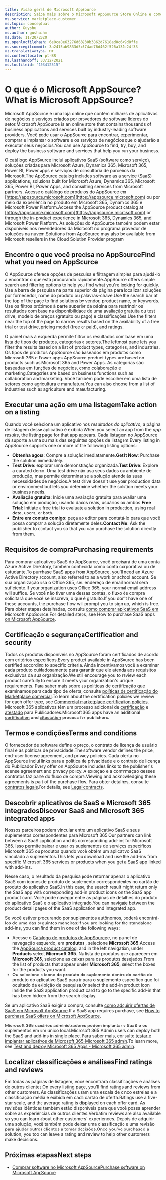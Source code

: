 ```yaml
---
title: Visão geral de Microsoft AppSource
description: Saiba mais sobre o Microsoft AppSource Store Online e como você pode encontrar e catalogar abrangentes de software e soluções.
ms.service: marketplace-customer
ms.topic: conceptual
author: Guyshu
ms.author: gushuchm
ms.date: 11/20/2020
ms.openlocfilehash: 6e0ca8e63276d63230b3862d7618ad0c649d8ffe
ms.sourcegitcommit: 3a2415ab9833d5c574ad76d462f526a131c24f33
ms.translationtype: MT
ms.contentlocale: pt-BR
ms.lasthandoff: 03/12/2021
ms.locfileid: "103412515"
---
```

# <a name="what-is-microsoft-appsource"></a><span data-ttu-id="b748a-103">O que é o Microsoft AppSource?</span><span class="sxs-lookup"><span data-stu-id="b748a-103">What is Microsoft AppSource?</span></span>

<span data-ttu-id="b748a-104">Microsoft AppSource é uma loja online que contém milhares de aplicativos de negócios e serviços criados por provedores de software líderes do setor.</span><span class="sxs-lookup"><span data-stu-id="b748a-104">Microsoft AppSource is an online store that contains thousands of business applications and services built by industry-leading software providers.</span></span> <span data-ttu-id="b748a-105">Você pode usar o AppSource para encontrar, experimentar, comprar e implantar o software e os serviços de negócios que o ajudarão a executar seus negócios.</span><span class="sxs-lookup"><span data-stu-id="b748a-105">You can use AppSource to find, try, buy, and deploy the business software and services that help you run your business.</span></span>

<span data-ttu-id="b748a-106">O catálogo AppSource inclui aplicativos SaaS (software como serviço), soluções criadas para Microsoft Azure, Dynamics 365, Microsoft 365, Power BI, Power apps e serviços de consultoria de parceiros da Microsoft.</span><span class="sxs-lookup"><span data-stu-id="b748a-106">The AppSource catalog includes software as a service (SaaS) applications, solutions built for Microsoft Azure, Dynamics 365, Microsoft 365, Power BI, Power Apps, and consulting services from Microsoft partners.</span></span> <span data-ttu-id="b748a-107">Acesse o catálogo de produtos do AppSource em [https://appsource.microsoft.com](https://appsource.microsoft.com) ou por meio da experiência no produto em Microsoft 365, Dynamics 365 e Microsoft Power Platform.</span><span class="sxs-lookup"><span data-stu-id="b748a-107">Access the AppSource product catalog at [https://appsource.microsoft.com](https://appsource.microsoft.com) or through the in-product experience in Microsoft 365, Dynamics 365, and Microsoft Power Platform.</span></span> <span data-ttu-id="b748a-108">As soluções do AppSource também podem estar disponíveis nos revendedores da Microsoft no programa provedor de soluções na nuvem.</span><span class="sxs-lookup"><span data-stu-id="b748a-108">Solutions from AppSource may also be available from Microsoft resellers in the Cloud Solution Provider program.</span></span>

## <a name="find-what-you-need-on-appsource"></a><span data-ttu-id="b748a-109">Encontre o que você precisa no AppSource</span><span class="sxs-lookup"><span data-stu-id="b748a-109">Find what you need on AppSource</span></span>

<span data-ttu-id="b748a-110">O AppSource oferece opções de pesquisa e filtragem simples para ajudá-lo a encontrar o que está procurando rapidamente.</span><span class="sxs-lookup"><span data-stu-id="b748a-110">AppSource offers simple search and filtering options to help you find what you're looking for quickly.</span></span> <span data-ttu-id="b748a-111">Use a barra de pesquisa na parte superior da página para localizar soluções por fornecedor, nome do produto ou palavras-chave.</span><span class="sxs-lookup"><span data-stu-id="b748a-111">Use the search bar at the top of the page to find solutions by vendor, product name, or keywords.</span></span> <span data-ttu-id="b748a-112">Use os filtros próximos à parte superior da página para restringir os resultados com base na disponibilidade de uma avaliação gratuita ou test drive, modelo de preços (gratuito ou pago) e classificações.</span><span class="sxs-lookup"><span data-stu-id="b748a-112">Use the filters near the top of the page to narrow results based on the availability of a free trial or test drive, pricing model (free or paid), and ratings.</span></span>

<span data-ttu-id="b748a-113">O painel mais à esquerda permite filtrar os resultados com base em uma lista de tipos de produtos, categorias e setores.</span><span class="sxs-lookup"><span data-stu-id="b748a-113">The leftmost pane lets you filter the results based on a list of product types, categories, and industries.</span></span> <span data-ttu-id="b748a-114">Os tipos de produtos AppSource são baseados em produtos como Microsoft 365 e Power apps.</span><span class="sxs-lookup"><span data-stu-id="b748a-114">AppSource product types are based on products such as Microsoft 365 and Power Apps.</span></span> <span data-ttu-id="b748a-115">As categorias são baseadas em funções de negócios, como colaboração e marketing.</span><span class="sxs-lookup"><span data-stu-id="b748a-115">Categories are based on business functions such as collaboration and marketing.</span></span> <span data-ttu-id="b748a-116">Você também pode escolher em uma lista de setores como agricultura e manufatura.</span><span class="sxs-lookup"><span data-stu-id="b748a-116">You can also choose from a list of industries such as agriculture and manufacturing.</span></span>

## <a name="take-action-on-a-listing"></a><span data-ttu-id="b748a-117">Executar uma ação em uma listagem</span><span class="sxs-lookup"><span data-stu-id="b748a-117">Take action on a listing</span></span>

<span data-ttu-id="b748a-118">Quando você seleciona um aplicativo nos _resultados do aplicativo_, a página de listagem desse aplicativo é exibida.</span><span class="sxs-lookup"><span data-stu-id="b748a-118">When you select an app from the _app results_, the listing page for that app appears.</span></span> <span data-ttu-id="b748a-119">Cada listagem no AppSource dá suporte a uma ou mais das seguintes opções de listagem:</span><span class="sxs-lookup"><span data-stu-id="b748a-119">Every listing in AppSource supports one or more of the following listing options:</span></span>

- <span data-ttu-id="b748a-120">**Obtenha agora**: Compre a solução imediatamente.</span><span class="sxs-lookup"><span data-stu-id="b748a-120">**Get It Now**: Purchase the solution immediately.</span></span>
- <span data-ttu-id="b748a-121">**Test Drive**: explorar uma demonstração organizada.</span><span class="sxs-lookup"><span data-stu-id="b748a-121">**Test Drive**: Explore a curated demo.</span></span> <span data-ttu-id="b748a-122">Uma test drive não usa seus dados ou ambiente de produção, mas permite determinar se a solução atende às suas necessidades de negócios.</span><span class="sxs-lookup"><span data-stu-id="b748a-122">A test drive doesn't use your production data or environment but lets you determine whether the solution meets your business needs.</span></span>
- <span data-ttu-id="b748a-123">**Avaliação gratuita**: Inicie uma avaliação gratuita para avaliar uma solução em produção, usando dados reais, usuários ou ambos.</span><span class="sxs-lookup"><span data-stu-id="b748a-123">**Free Trial**: Initiate a free trial to evaluate a solution in production, using real data, users, or both.</span></span>
- <span data-ttu-id="b748a-124">**Entre em contato comigo**: peça ao editor para contatá-lo para que você possa comprar a solução diretamente deles.</span><span class="sxs-lookup"><span data-stu-id="b748a-124">**Contact Me**: Ask the publisher to contact you so that you can purchase the solution directly from them.</span></span>

## <a name="purchasing-requirements"></a><span data-ttu-id="b748a-125">Requisitos de compra</span><span class="sxs-lookup"><span data-stu-id="b748a-125">Purchasing requirements</span></span>

<span data-ttu-id="b748a-126">Para comprar aplicativos SaaS do AppSource, você precisará de uma conta Azure Active Directory, também conhecida como conta corporativa ou de estudante.</span><span class="sxs-lookup"><span data-stu-id="b748a-126">To purchase SaaS apps from AppSource, you'll need an Azure Active Directory account, also referred to as a work or school account.</span></span> <span data-ttu-id="b748a-127">Se sua organização usa o Office 365, seu endereço de email normal será suficiente.</span><span class="sxs-lookup"><span data-stu-id="b748a-127">If your organization uses Office 365, your normal email address will suffice.</span></span> <span data-ttu-id="b748a-128">Se você não tiver uma dessas contas, o fluxo de compra solicitará que você se inscreva, o que é gratuito.</span><span class="sxs-lookup"><span data-stu-id="b748a-128">If you don't have one of these accounts, the purchase flow will prompt you to sign up, which is free.</span></span> <span data-ttu-id="b748a-129">Para obter etapas detalhadas, consulte [como comprar aplicativos SaaS em Microsoft AppSource](purchase-software-appsource.md).</span><span class="sxs-lookup"><span data-stu-id="b748a-129">For detailed steps, see [How to purchase SaaS apps on Microsoft AppSource](purchase-software-appsource.md).</span></span>

## <a name="certification-and-security"></a><span data-ttu-id="b748a-130">Certificação e segurança</span><span class="sxs-lookup"><span data-stu-id="b748a-130">Certification and security</span></span>

<span data-ttu-id="b748a-131">Todos os produtos disponíveis no AppSource foram certificados de acordo com critérios específicos.</span><span class="sxs-lookup"><span data-stu-id="b748a-131">Every product available in AppSource has been certified according to specific criteria.</span></span> <span data-ttu-id="b748a-132">Ainda incentivamos você a examinar cada produto cuidadosamente para garantir que ele atenda aos requisitos exclusivos da sua organização.</span><span class="sxs-lookup"><span data-stu-id="b748a-132">We still encourage you to review each product carefully to ensure it meets your organization's unique requirements.</span></span> <span data-ttu-id="b748a-133">Para saber mais sobre as políticas de certificação que examinamos para cada tipo de oferta, consulte [políticas de certificação do Marketplace comercial](/legal/marketplace/certification-policies).</span><span class="sxs-lookup"><span data-stu-id="b748a-133">To learn about the certification policies we review for each offer type, see [Commercial marketplace certification policies](/legal/marketplace/certification-policies).</span></span> <span data-ttu-id="b748a-134">Microsoft 365 aplicativos têm um processo adicional de [certificação](/microsoft-365-app-certification/docs/enterprise-app-certification-guide) e [atestado](/microsoft-365-app-certification/docs/enterprise-app-attestation-guide) para Publicadores.</span><span class="sxs-lookup"><span data-stu-id="b748a-134">Microsoft 365 apps have an additional [certification](/microsoft-365-app-certification/docs/enterprise-app-certification-guide) and [attestation](/microsoft-365-app-certification/docs/enterprise-app-attestation-guide) process for publishers.</span></span>

## <a name="terms-and-conditions"></a><span data-ttu-id="b748a-135">Termos e condições</span><span class="sxs-lookup"><span data-stu-id="b748a-135">Terms and conditions</span></span>

<span data-ttu-id="b748a-136">O fornecedor de software define o preço, o contrato de licença de usuário final e as políticas de privacidade.</span><span class="sxs-lookup"><span data-stu-id="b748a-136">The software vendor defines the price, end-user license agreement, and privacy policies.</span></span> <span data-ttu-id="b748a-137">Cada oferta no AppSource inclui links para a política de privacidade e o contrato de licença do Publicador.</span><span class="sxs-lookup"><span data-stu-id="b748a-137">Every offer on AppSource includes links to the publisher's license agreement and privacy policy.</span></span> <span data-ttu-id="b748a-138">A exibição e a confirmação desses contratos faz parte do fluxo de compra.</span><span class="sxs-lookup"><span data-stu-id="b748a-138">Viewing and acknowledging these agreements is part of the purchase flow.</span></span> <span data-ttu-id="b748a-139">Para obter detalhes, consulte [contratos legais](legal-contracts.md).</span><span class="sxs-lookup"><span data-stu-id="b748a-139">For details, see [Legal contracts](legal-contracts.md).</span></span>

## <a name="discover-saas-and-microsoft-365-integrated-apps"></a><span data-ttu-id="b748a-140">Descobrir aplicativos de SaaS e Microsoft 365 integrados</span><span class="sxs-lookup"><span data-stu-id="b748a-140">Discover SaaS and Microsoft 365 integrated apps</span></span>

<span data-ttu-id="b748a-141">Nossos parceiros podem vincular entre um aplicativo SaaS e seus suplementos correspondentes para Microsoft 365.</span><span class="sxs-lookup"><span data-stu-id="b748a-141">Our partners can link between a SaaS application and its corresponding add-ins for Microsoft 365.</span></span> <span data-ttu-id="b748a-142">Isso permite baixar e usar os suplementos de serviços específicos Microsoft 365 ou produtos quando você obtém um aplicativo SaaS vinculado a suplementos.</span><span class="sxs-lookup"><span data-stu-id="b748a-142">This lets you download and use the add-ins from specific Microsoft 365 services or products when you get a SaaS app linked with add-ins.</span></span>

<span data-ttu-id="b748a-143">Nesse caso, o resultado da pesquisa pode retornar apenas o aplicativo SaaS com ícones de produto de suplemento correspondentes no cartão de produto do aplicativo SaaS.</span><span class="sxs-lookup"><span data-stu-id="b748a-143">In this case, the search result might return only the SaaS app with corresponding add-in product icons on the SaaS app product card.</span></span> <span data-ttu-id="b748a-144">Você pode navegar entre as páginas de detalhes do produto do aplicativo SaaS e o aplicativo integrado.</span><span class="sxs-lookup"><span data-stu-id="b748a-144">You can navigate between the product detail pages of the SaaS application and integrated app.</span></span>

<span data-ttu-id="b748a-145">Se você estiver procurando por suplementos autônomos, poderá encontrá-los de uma das seguintes maneiras:</span><span class="sxs-lookup"><span data-stu-id="b748a-145">If you are looking for the standalone add-ins, you can find them in one of the following ways:</span></span>

- <span data-ttu-id="b748a-146">Acesse o [Catálogo de produtos do AppSource](https://appsource.microsoft.com/marketplace/apps/)e, no painel de navegação esquerdo, em **produtos** , selecione **Microsoft 365**.</span><span class="sxs-lookup"><span data-stu-id="b748a-146">Access the [AppSource product catalog](https://appsource.microsoft.com/marketplace/apps/), and in the left navigation, under **Products** select **Microsoft 365**.</span></span> <span data-ttu-id="b748a-147">Na lista de produtos que aparecem em **Microsoft 365**, selecione as caixas para os produtos desejados.</span><span class="sxs-lookup"><span data-stu-id="b748a-147">From the list of products that appear under **Microsoft 365**, select the boxes for the products you want.</span></span>
- <span data-ttu-id="b748a-148">Ou selecione o ícone do produto de suplemento dentro do cartão de produto do aplicativo SaaS para ir para o suplemento específico que foi ocultado da exibição de pesquisa.</span><span class="sxs-lookup"><span data-stu-id="b748a-148">Or select the add-in product icon inside the SaaS application product card to go to the specific add-in that has been hidden from the search display.</span></span>

<span data-ttu-id="b748a-149">Se um aplicativo SaaS exigir a compra, consulte [como adquirir ofertas de SaaS em Microsoft AppSource](purchase-software-appsource.md).</span><span class="sxs-lookup"><span data-stu-id="b748a-149">If a SaaS app requires purchase, see [How to purchase SaaS offers on Microsoft AppSource](purchase-software-appsource.md).</span></span>

<span data-ttu-id="b748a-150">Microsoft 365 usuários administradores podem implantar o SaaS e os suplementos em um único local.</span><span class="sxs-lookup"><span data-stu-id="b748a-150">Microsoft 365 Admin users can deploy both the SaaS and add-ins in single place.</span></span> <span data-ttu-id="b748a-151">Para saber mais, consulte [testar e implantar aplicativos de Microsoft 365-Microsoft 365 admin](/microsoft-365/admin/manage/test-and-deploy-microsoft-365-apps).</span><span class="sxs-lookup"><span data-stu-id="b748a-151">To learn more, see [Test and deploy Microsoft 365 Apps - Microsoft 365 admin](/microsoft-365/admin/manage/test-and-deploy-microsoft-365-apps).</span></span>

## <a name="find-ratings-and-reviews"></a><span data-ttu-id="b748a-152">Localizar classificações e análises</span><span class="sxs-lookup"><span data-stu-id="b748a-152">Find ratings and reviews</span></span>

<span data-ttu-id="b748a-153">Em todas as páginas de listagem, você encontrará classificações e análises de outros clientes.</span><span class="sxs-lookup"><span data-stu-id="b748a-153">On every listing page, you'll find ratings and reviews from other customers.</span></span> <span data-ttu-id="b748a-154">As classificações usam uma escala de cinco estrelas e a classificação média é exibida em cada cartão de oferta.</span><span class="sxs-lookup"><span data-stu-id="b748a-154">Ratings use a five-star scale, and the average rating is displayed on each offer card.</span></span> <span data-ttu-id="b748a-155">As revisões idênticas também estão disponíveis para que você possa aprender sobre as experiências de outros clientes.</span><span class="sxs-lookup"><span data-stu-id="b748a-155">Verbatim reviews are also available so you can learn about other customers' experiences.</span></span> <span data-ttu-id="b748a-156">Depois de adquirir uma solução, você também pode deixar uma classificação e uma revisão para ajudar outros clientes a tomar decisões.</span><span class="sxs-lookup"><span data-stu-id="b748a-156">Once you've purchased a solution, you too can leave a rating and review to help other customers make decisions.</span></span>

## <a name="next-steps"></a><span data-ttu-id="b748a-157">Próximas etapas</span><span class="sxs-lookup"><span data-stu-id="b748a-157">Next steps</span></span>

- [<span data-ttu-id="b748a-158">Comprar software no Microsoft AppSource</span><span class="sxs-lookup"><span data-stu-id="b748a-158">Purchase software on Microsoft AppSource</span></span>](purchase-software-appsource.md)
